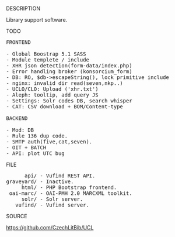 
DESCRIPTION

Library support software.

TODO
<pre>
FRONTEND

- Global Boostrap 5.1 SASS
- Module templete / include
- XHR json detection(form-data/index.php)
- Error handling broker (konsorcium_form)
- DB: RO, $db->escapeString(), lock primitive include
- nginx: invalid dir read(seven,nkp..)
- UCLO/CLO: Upload ('xhr.txt')
- Aleph: tooltip, add query JS
- Settings: Solr codes DB, search whisper
- CAT: CSV download + BOM/Content-type

BACKEND

- Mod: DB
- Rule 136 dup code.
- SMTP auth(five,cat,seven).
- OIT + BATCH
- API: plot UTC bug
</pre>
FILE
<pre>
      api/ - Vufind REST API.
graveyard/ - Inactive.
     html/ - PHP Bootstrap frontend.
 oai-marc/ - OAI-PMH 2.0 MARCXML toolkit.
     solr/ - Solr server.
   vufind/ - Vufind server.
</pre>
SOURCE

https://github.com/CzechLitBib/UCL

